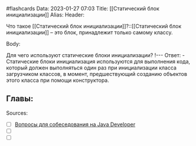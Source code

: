 #flashcards
Data: 2023-01-27 07:03
Title: [[Статический блок инициализации]]
Alias:
Header:

Что такое [[Статический блок инициализации]]?::[[Статический блок инициализации]] – это блок, принадлежит только самому классу.
<!--SR:!2023-03-11,3,250-->



Body:


Для чего используют статические блоки инициализации?
!---
Ответ:
	- Статические блоки инициализация используются для выполнения кода, который должен выполняться один раз при инициализации класса загрузчиком классов, в момент, предшествующий созданию объектов этого класса при помощи конструктора.
<!--SR:!2023-03-14,3,230-->




Главы:
-


Sources:
- [ ] [Вопросы для собеседования на Java Developer](https://github.com/enhorse/java-interview/blob/master/README.md#%D0%9E%D0%9E%D0%9F)
- [ ] []()
- [ ] []()
